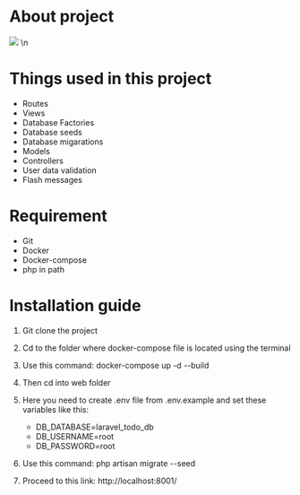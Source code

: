 # About project
<img src="Media\Capture.PNG"></img>
\n
# Things used in this project
- Routes
- Views
- Database Factories
- Database seeds
- Database migarations
- Models
- Controllers
- User data validation 
- Flash messages

# Requirement 
- Git
- Docker
- Docker-compose
- php in path

# Installation guide

1. Git clone the project

2. Cd to the folder where docker-compose file is located using the terminal

3. Use this command: docker-compose up -d --build

4. Then cd into web folder

5. Here you need to create .env file from .env.example and set these variables like this:

    - DB_DATABASE=laravel_todo_db
    - DB_USERNAME=root
    - DB_PASSWORD=root


6. Use this command: php artisan migrate --seed

7. Proceed to this link: http://localhost:8001/